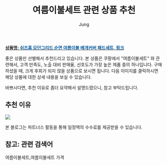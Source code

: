 ﻿---
layout: post
title:  "여름이불세트 관련 상품 추천"
author: Jung
categories: [ 가구/인테리어 ]
tags: [여름이불세트,여름이불세트 가격]
image: https://static.coupangcdn.com/image/retail/images/2019/04/03/11/2/f3778cc4-4c8d-4c99-a37d-197e8d0e7f02.jpg 
description: "쿠팡에서 여름이불세트 관련 상품으로 가장 고객 선호도가 높은 제품 중 하나입니다."
---

<a href="https://link.coupang.com/a/oirPI"><b>상품명: <font color='#01579B'>쉬즈홈 모던그리드 순면 여름이불 베개커버 패드세트, 핑크</font></b></a>

좋은 상품만 선별해서 추천드리고 있습니다.
본 상품은 쿠팡에서 "여름이불세트" 와 관련해서, 고객 만족도, 노출 대비 판매율, 선호도가 가장 높은 제품 중의 하나입니다.
구매하셨을 때, 크게 후회가 되지 않을 상품으로 보시면 됩니다. 
다음 이미지를 클릭하시면 해당 상품에 대한 상세 내용을 보실 수 있습니다.

바쁘시다면, 추천 이유로 좀더 요약해서 설명드렸으니, 참고 부탁드립니다.

## 추천 이유 

<a href="https://link.coupang.com/a/oirPI"><img src="https://thumbnail7.coupangcdn.com/thumbnails/remote/q89/image/retail/images/2019/04/04/10/4/22a022a6-cf82-4f27-9612-6819fca61a6d.jpg"></a> 

본 블로그는 파트너스 활동을 통해 일정액의 수수료를 제공받을 수 있습니다.

## 참고: 관련 검색어    
여름이불세트,여름이불세트 가격